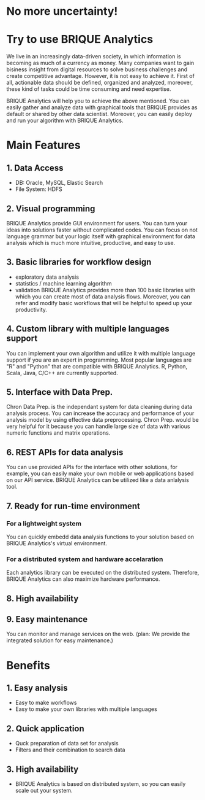 # No more uncertainty!

# Try to use BRIQUE Analytics
We live in an increasingly data-driven society, in which information is becoming as much of a currency as money. Many companies want to gain bisiness insight from digital resources to solve business challenges and create competitive advantage. 
However, it is not easy to achieve it. First of all, actionable data should be defined, organized and analyzed, moreover, these kind of tasks could be time consuming and need expertise.

BRIQUE Analytics will help you to achieve the above mentioned. You can easily gather and analyze data with graphical tools that BRIQUE provides as default or shared by other data scientist. Moreover, you can easily deploy and run your algorithm with BRIQUE Analytics.

# Main Features
## 1. Data Access
 - DB: Oracle, MySQL, Elastic Search
 - File System: HDFS
## 2. Visual programming
BRIQUE Analytics provide GUI environment for users. You can turn your ideas into solutions faster without complicated codes. You can focus on not language grammar but your logic itself with graphical environment for data analysis which is much more intuitive, productive, and easy to use.
## 3. Basic libraries for workflow design
 - exploratory data analysis
 - statistics / machine learning algorithm
 - validation
BRIQUE Analytics provides more than 100 basic libraries with which you can create most of data analysis flows. Moreover, you can refer and modify basic workflows that will be helpful to speed up your productivity.
## 4. Custom library with multiple languages support
You can implement your own algorithm and utilize it with multiple language support if you are an expert in programming. Most popular languages are "R" and "Python" that are compatible with BRIQUE Analytics. R, Python, Scala, Java, C/C++ are currently supported.
## 5. Interface with Data Prep.
Chron Data Prep. is the independant system for data cleaning during data analysis process. You can increase the accuracy and performance of your analysis model by using effective data preprocessing. Chron Prep. would be very helpful for it because you can handle large size of data with various numeric functions and matrix operations.
## 6. REST APIs for data analysis
You can use provided APIs for the interface with other solutions, for example, you can easily make your own mobile or web applications based on our API service. BRIQUE Analytics can be utilized like a data anlalysis tool.
## 7. Ready for run-time environment
### For a lightweight system
You can quickly embedd data analysis functions to your solution based on BRIQUE Analytics's virtual environment.
### For a distributed system and hardware accelaration
Each analytics library can be executed on the distributed system. Therefore, BRIQUE Analytics can also maximize hardware performance. 
## 8. High availability
## 9. Easy maintenance
You can monitor and manage services on the web. (plan: We provide the integrated solution for easy maintenance.)

# Benefits
## 1. Easy analysis
 - Easy to make workflows
 - Easy to make your own libraries with multiple languages
## 2. Quick application
 - Quck preparation of data set for analysis
 - Filters and their combination to search data
## 3. High availability
 - BRIQUE Analytics is based on distributed system, so you can easily scale out your system.
